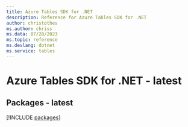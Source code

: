 ```yaml
---
title: Azure Tables SDK for .NET
description: Reference for Azure Tables SDK for .NET
author: christothes
ms.author: chriss
ms.data: 07/28/2023
ms.topic: reference
ms.devlang: dotnet
ms.service: tables
---
```

# Azure Tables SDK for .NET - latest
## Packages - latest
[!INCLUDE [packages](tables-index.md)]